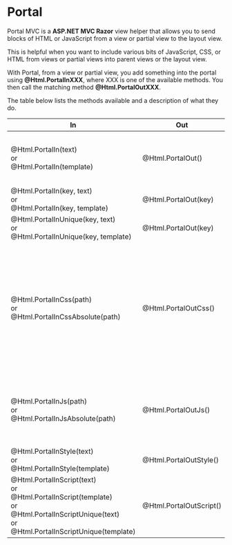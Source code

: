 Portal
======

Portal MVC is a **ASP.NET MVC Razor** view helper that allows you to send blocks of HTML or JavaScript from a view or partial view to the layout view. 

This is helpful when you want to include various bits of JavaScript, CSS, or HTML from views or partial views into parent views or the layout view.

With Portal, from a view or partial view, you add something into the portal using **@Html.PortalInXXX**, where XXX is one of the available methods. You then call the matching method **@Html.PortalOutXXX**.

The table below lists the methods available and a description of what they do.

<table id="portal-doc">
    <thead>
        <tr>
            <th>In</th>
            <th>Out</th>
            <th>Description</th>
        </tr>
    </thead>
    <tbody>
        <tr>
            <td>
                @Html.PortalIn(text)
                <br /> or <br />
                @Html.PortalIn(template)
            </td>
            <td>@Html.PortalOut()</td>
            <td>
                Send any text (HTML, JavaScript, CSS, etc) through the default portal.
                You can also send a Razor template, for example:
                <br />
                @Html.PortalIn(@&lt;text&gt; $(function() { alert(&#39;Hi&#39;); }); &lt;/text&gt;)                
                <br />
                And then somewhere in the layout view:
                <br />
                @Html.PortalOut()
            </td>
        </tr>
        <tr>
            <td>
                @Html.PortalIn(key, text)
                <br /> or <br />
                @Html.PortalIn(key, template)
            </td>
            <td>@Html.PortalOut(key)</td>
            <td>
                Same as PortalIn(text / template) except that you can define a custom portal by specifying a key. 
                The same key (string) must be used for the In and Out methods.
            </td>
        </tr>        
        <tr>
            <td>
                @Html.PortalInUnique(key, text)
                <br /> or <br />
                @Html.PortalInUnique(key, template)
            </td>
            <td>
                @Html.PortalOut(key)
            </td>
            <td>Same as PortalIn(key, text / template) except that if you try to add the same content twice only the first addition is actually added.</td>
        </tr>
        <tr>
            <td>
                @Html.PortalInCss(path)
                <br /> or <br />
                @Html.PortalInCssAbsolute(path)
            </td>
            <td>@Html.PortalOutCss()</td>
            <td>Registers a path to a CSS file, for example:
                <br />
                @Html.PortalInCss("~/content/some.css")
                <br />
                and then outputs a link tag. The output in our example would be: 
                <br />
                &lt;link href="/content/some.css" rel="stylesheet" type="text/css" /&gt;
                <br />
                Duplicate paths are removed. In the layout file you should call PortalInCss for all the CSS files that may be added. 
                This way if the same CSS file is registered from a view then that CSS file would only be linked once in the layout.
                <br />
                If you would rather Portal not modify the given path or you would like to specify the full path, you can use:
                <br />
                @Html.PortalInCssAbsolute("http://example.com/css/my.css")
                <br /> or <br />
                @Html.PortalInCssAbsolute("//example.com/css/my.css")
             </td>
        </tr>
        <tr>
            <td>
                @Html.PortalInJs(path)
                <br /> or <br />
                @Html.PortalInJsAbsolute(path)
            </td>
            <td>@Html.PortalOutJs()</td>
            <td>Registers a path to a JS file, for example:
                <br />
                @Html.PortalInJs("~/scripts/my.js")
                <br />
                and then outputs a script tag. The output in our example would be: 
                <br />
                &lt;script src="/scripts/my.js" type="text/javascript"&gt;&lt;/script&gt;
                <br />
                Duplicate paths are removed. If you don't want Portal to change the path you can use:
                <br />
                @Html.PortalInJsAbsolute("http://example.com/scripts/my.js")
             </td>
        </tr>
        <tr>
            <td>
                @Html.PortalInStyle(text)
                <br /> or <br />
                @Html.PortalInStyle(template)                
            </td>
            <td>@Html.PortalOutStyle()</td>
            <td>Registers a block of CSS in a view or partial view, for example:
                <br />
                @Html.PortalInStyle(@&lt;style type=&quot;text/css&quot;&gt; #some-id { font-weight: bold; }&lt;/style&gt;)
             </td>
        </tr>
        <tr>
            <td>
                @Html.PortalInScript(text)
                <br /> or <br />
                @Html.PortalInScript(template)
                <br /> or <br />
                @Html.PortalInScriptUnique(text)
                <br /> or <br />
                @Html.PortalInScriptUnique(template)
            </td>
            <td>@Html.PortalOutScript()</td>
            <td>Registers a JavaScript block in a view or partial view, for example:
                <br />
                @Html.PortalInScript(@&lt;script type=&quot;text/javascript&quot;&gt; $(function () { alert(&#39;Hi!&#39;); }) &lt;/script&gt;)
                <br />
                The output is the same as the input. If PortalInScriptUnique is used, then duplicate blocks are not added.
             </td>
        </tr>
    </tbody>
</table>